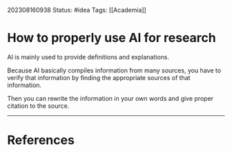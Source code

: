 202308160938
Status: #idea
Tags: [[Academia]] 
# How to properly use AI for research

AI is mainly used to provide definitions and explanations.

Because AI basically compiles information from many sources, you have to verify that information by finding the appropriate sources of that information.

Then you can rewrite the information in your own words and give proper citation to the source.

---
# References